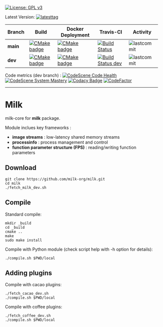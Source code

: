 [![License: GPL v3](https://img.shields.io/badge/License-GPL%20v3-blue.svg)](http://www.gnu.org/licenses/gpl-3.0)


Latest Version: [![latesttag](https://img.shields.io/github/tag/milk-org/milk.svg)](https://github.com/milk-org/milk/tree/master)

| Branch    | Build   | Docker Deployment    | Travis-CI    | Activity   |
|-------------|-------------|-------------|-------------|-------------|
**main**|[![CMake badge](https://github.com/milk-org/milk/actions/workflows/cmake.yml/badge.svg?branch=main)](https://github.com/milk-org/milk/actions/workflows/cmake.yml)|[![CMake badge](https://github.com/milk-org/milk/actions/workflows/docker-image.yml/badge.svg?branch=main)](https://github.com/milk-org/milk/actions/workflows/docker-image.yml)|[![Build Status](https://www.travis-ci.com/milk-org/milk.svg?branch=main)](https://www.travis-ci.com/milk-org/milk)|![lastcommit](https://img.shields.io/github/last-commit/milk-org/milk/main.svg)|
**dev**|[![CMake badge](https://github.com/milk-org/milk/actions/workflows/cmake.yml/badge.svg?branch=dev)](https://github.com/milk-org/milk/actions/workflows/cmake.yml)|[![CMake badge](https://github.com/milk-org/milk/actions/workflows/docker-image.yml/badge.svg?branch=dev)](https://github.com/milk-org/milk/actions/workflows/docker-image.yml)|[![Build Status dev](https://www.travis-ci.com/milk-org/milk.svg?branch=dev)](https://www.travis-ci.com/milk-org/milk)|![lastcommit](https://img.shields.io/github/last-commit/milk-org/milk/dev.svg)|


Code metrics (dev branch) :
[![CodeScene Code Health](https://codescene.io/projects/14777/status-badges/code-health)](https://codescene.io/projects/14777)
[![CodeScene System Mastery](https://codescene.io/projects/14777/status-badges/system-mastery)](https://codescene.io/projects/14777)
[![Codacy Badge](https://app.codacy.com/project/badge/Grade/1c9a67a8529340359a2047eba5c971bf)](https://www.codacy.com/gh/milk-org/milk/dashboard?utm_source=github.com&amp;utm_medium=referral&amp;utm_content=milk-org/milk&amp;utm_campaign=Badge_Grade)
[![CodeFactor](https://www.codefactor.io/repository/github/milk-org/milk/badge)](https://www.codefactor.io/repository/github/milk-org/milk)



***

# Milk

milk-core for **milk** package.


Module inclues key frameworks :

- **image streams** : low-latency shared memory streams
- **processinfo** : process management and control
- **function parameter structure (FPS)** : reading/writing function parameters

## Download

	git clone https://github.com/milk-org/milk.git
	cd milk
	./fetch_milk_dev.sh


## Compile

Standard compile:

	mkdir _build
	cd _build
	cmake ..
	make
	sudo make install

Compile with Python module (check script help with -h option for details):

    ./compile.sh $PWD/local


## Adding plugins

Compile with cacao plugins:

    ./fetch_cacao_dev.sh
    ./compile.sh $PWD/local

Compile with coffee plugins:

    ./fetch_coffee_dev.sh
    ./compile.sh $PWD/local
